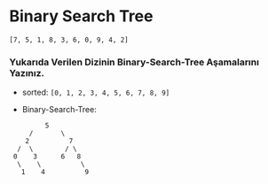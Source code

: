 
# Binary Search Tree
`[7, 5, 1, 8, 3, 6, 0, 9, 4, 2]`

### Yukarıda Verilen Dizinin Binary-Search-Tree Aşamalarını Yazınız.

* sorted: `[0, 1, 2, 3, 4, 5, 6, 7, 8, 9]`

* Binary-Search-Tree:


 ```
          5
      /       \
     2          7
   /  \        / \
  0    3      6   8
   \    \          \
    1    4          9
 ```

